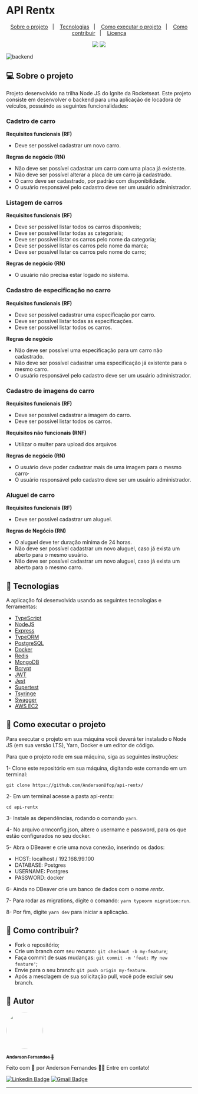 # API Rentx

<p align="center">
  <a href="#-sobre-o-projeto">Sobre o projeto</a>&nbsp;&nbsp;&nbsp;|&nbsp;&nbsp;&nbsp;
  <a href="#rocket-tecnologias">Tecnologias</a>&nbsp;&nbsp;&nbsp;|&nbsp;&nbsp;&nbsp;
  <a href="#-como-executar-o-projeto">Como executar o projeto</a>&nbsp;&nbsp;&nbsp;|&nbsp;&nbsp;&nbsp;
  <a href="#-como-contribuir">Como contribuir</a>&nbsp;&nbsp;&nbsp;|&nbsp;&nbsp;&nbsp;
  <a href="#-autor>Autor</a>&nbsp;&nbsp;&nbsp;|&nbsp;&nbsp;&nbsp;
  <a href="#memo-licença">Licença</a>
</p>

<p align="center">
  <img src="https://img.shields.io/github/languages/count/AndersonUfop/api-rentx">
  <img src="https://img.shields.io/github/languages/code-size/AndersonUfop/api-rentx"
</p>


![backend](https://user-images.githubusercontent.com/49786548/125171378-4be57f00-e18a-11eb-8179-8f3a5feb598e.png)


## 💻 Sobre o projeto
Projeto desenvolvido na trilha Node JS do Ignite da Rocketseat.
Este projeto consiste em desenvolver o backend para uma aplicação de locadora de veículos, possuindo as seguintes funcionalidades:

### Cadstro de carro

**Requisitos funcionais (RF)**
- Deve ser possível cadastrar um novo carro.

**Regras de negócio (RN)**
- Não deve ser possível cadastrar um carro com uma placa já existente.
- Não deve ser possível alterar a placa de um carro já cadastrado.
- O carro deve ser cadastrado, por padrão com disponibilidade.
- O usuário responsável pelo cadastro deve ser um usuário administrador.

### Listagem de carros

**Requisitos funcionais (RF)**
- Deve ser possível listar todos os carros disponíveis;
- Deve ser possível listar todas as categoriais;
- Deve ser possível listar os carros pelo nome da categoria;
- Deve ser possível listar os carros pelo nome da marca;
- Deve ser possível listar os carros pelo nome do carro;

**Regras de negócio (RN)**
- O usuário não precisa estar logado no sistema.

### Cadastro de especificação no carro
**Requisitos funcionais (RF)**
- Deve ser possível cadastrar uma especificação por carro.
- Deve ser possível listar todas as especificações.
- Deve ser possível listar todos os carros.

**Regras de negócio**
- Não deve ser possível uma especificação para um carro não cadastrado.
- Não deve ser possível cadastrar uma especificação já existente para o mesmo carro.
- O usuário responsável pelo cadastro deve ser um usuário administrador.

### Cadastro de imagens do carro

**Requisitos funcionais (RF)**
- Deve ser possível cadastrar a imagem do carro.
- Deve ser possível listar todos os carros.

**Requisitos não funcionais (RNF)**
- Utilizar o multer para upload dos arquivos

**Regras de negócio (RN)**
- O usuário deve poder cadastrar mais de uma imagem para o mesmo carro·
- O usuário responsável pelo cadastro deve ser um usuário administrador.

### Aluguel de carro

**Requisitos funcionais (RF)**
- Deve ser possível cadastrar um aluguel.

**Regras de Negócio (RN)**
- O aluguel deve ter duração mínima de 24 horas.
- Não deve ser possível cadastrar um novo aluguel, caso já exista um aberto para o mesmo usuário.
- Não deve ser possível cadastrar um novo aluguel, caso já exista um aberto para o mesmo carro.

## :rocket: Tecnologias
A aplicação foi desenvolvida usando as seguintes tecnologias e ferramentas:
- [TypeScript](https://www.typescriptlang.org)
- [NodeJS](https://nodejs.org/en/)
- [Express](https://expressjs.com/pt-br/)
- [TypeORM](https://typeorm.io/#/)
- [PostgreSQL](https://www.postgresql.org)
- [Docker](https://www.docker.com)
- [Redis](https://redis.io)
- [MongoDB](https://www.mongodb.com)
- [Bcrypt](https://www.npmjs.com/package/bcrypt)
- [JWT](https://jwt.io/)
- [Jest](https://jestjs.io)
- [Supertest](https://www.npmjs.com/package/supertest)
- [Tsyringe](https://www.npmjs.com/package/tsyringe)
- [Swagger](https://swagger.io/)
- [AWS EC2](https://aws.amazon.com/)

## 🚀 Como executar o projeto

Para executar o projeto em sua máquina você deverá ter instalado o Node JS (em sua versão LTS), Yarn, Docker e um editor de código.

Para que o projeto rode em sua máquina, siga as seguintes instruções:

1- Clone este repositório em sua máquina, digitando este comando em um terminal:

```git clone https://github.com/AndersonUfop/api-rentx/```

2- Em um terminal acesse a pasta api-rentx:

```cd api-rentx```

3- Instale as dependências, rodando o comando ```yarn```.

4- No arquivo ormconfig.json, altere o username e password, para os que estão configurados no seu docker.

5- Abra o DBeaver e crie uma nova conexão, inserindo os dados:
  - HOST: localhost / 192.168.99.100
  - DATABASE: Postgres
  - USERNAME: Postgres
  - PASSWORD: docker

6- Ainda no DBeaver crie um banco de dados com o nome *rentx*.

7- Para rodar as migrations, digite o comando: ```yarn typeorm migration:run```.

8- Por fim, digite ```yarn dev``` para iniciar a aplicação.

## 🤔 Como contribuir?

- Fork o repositório;
- Crie um branch com seu recurso: ```git checkout -b my-feature```;
- Faça commit de suas mudanças: ```git commit -m 'feat: My new feature'```;
- Envie para o seu branch: ```git push origin my-feature```.
- Após a mesclagem de sua solicitação pull, você pode excluir seu branch.

## 🦸 Autor
<img style="border-radius: 50%" src="https://instagram.fplu14-1.fna.fbcdn.net/v/t51.2885-19/s150x150/210580897_521661042378107_4696043254012376827_n.jpg?_nc_ht=instagram.fplu14-1.fna.fbcdn.net&_nc_ohc=CzFuGXZLNF4AX9QB2aK&tn=HVBsahGFRydsbaPl&edm=ABfd0MgBAAAA&ccb=7-4&oh=b664f35c449844f907d12d4eaf5043f6&oe=60EFCAF7&_nc_sid=7bff83" width="100px;"> <br />

<a href="https://www.linkedin.com/in/anderson-fernandes-8b5a50135/">

  <sub><b>Anderson Fernandes 🚀</b></sub></a>

Feito com :purple_heart: por Anderson Fernandes 👋🏽
Entre em contato!

[![Linkedin Badge](https://img.shields.io/badge/-Anderson-blue?style=flat-square&logo=Linkedin&logoColor=white&link=https://www.linkedin.com/in/anderson-fernandes-8b5a50135/)](https://www.linkedin.com/in/anderson-fernandes-8b5a50135/)
[![Gmail Badge](https://img.shields.io/badge/-andersonfferreira96@gmail.com-c14438?style=flat-square&logo=Gmail&logoColor=white&link=mailto:andersonfferreira96@gmail.com)](mailto:andersonfferreira96@gmail.com)

___
